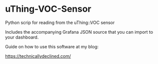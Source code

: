 # uThing-VOC-Sensor
Python scrip for reading from the uThing::VOC sensor 
 
 Includes the accompanying Grafana JSON source that you can import to your dashboard. 
 
 Guide on how to use this software at my blog:
 
 https://technicallydeclined.com/
 

